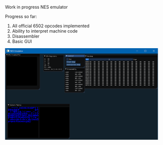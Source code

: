 Work in progress NES emulator

Progress so far:

1. All official 6502 opcodes implemented
2. Ability to interpret machine code
3. Disassembler
4. Basic GUI

![screenshot](Screenshots/2023-08-01.png)
